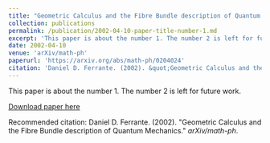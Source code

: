 ```yaml
---
title: "Geometric Calculus and the Fibre Bundle description of Quantum Mechanics"
collection: publications
permalink: /publication/2002-04-10-paper-title-number-1.md
excerpt: 'This paper is about the number 1. The number 2 is left for future work.'
date: 2002-04-10
venue: 'arXiv/math-ph'
paperurl: 'https://arxiv.org/abs/math-ph/0204024'
citation: 'Daniel D. Ferrante. (2002). &quot;Geometric Calculus and the Fibre Bundle description of Quantum Mechanics.&quot; <i>arXiv/math-ph</i>.'
---
```

This paper is about the number 1. The number 2 is left for future work.

[Download paper here](https://arxiv.org/abs/math-ph/0204024)

Recommended citation: Daniel D. Ferrante. (2002). "Geometric Calculus and the Fibre Bundle description of Quantum Mechanics." <i>arXiv/math-ph</i>.
